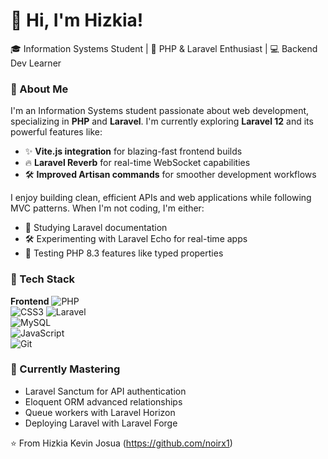 # 👋 Hi, I'm Hizkia!
🎓 Information Systems Student | 🌱 PHP & Laravel Enthusiast | 💻 Backend Dev Learner  

### 🚀 About Me  
I'm an Information Systems student passionate about web development, specializing in **PHP** and **Laravel**. I'm currently exploring **Laravel 12** and its powerful features like:  
- ✨ **Vite.js integration** for blazing-fast frontend builds
- 🔥 **Laravel Reverb** for real-time WebSocket capabilities
- 🛠️ **Improved Artisan commands** for smoother development workflows  

I enjoy building clean, efficient APIs and web applications while following MVC patterns. When I'm not coding, I'm either:  
- 📖 Studying Laravel documentation  
- 🛠️ Experimenting with Laravel Echo for real-time apps  
- 🧪 Testing PHP 8.3 features like typed properties  

### 🔧 Tech Stack  
**Frontend**
![PHP](https://img.shields.io/badge/-PHP-777BB4?style=flat&logo=php&logoColor=white)  
![CSS3](https://img.shields.io/badge/CSS3-1572B6?style=for-the-badge&logo=css3&logoColor=white)
![Laravel](https://img.shields.io/badge/-Laravel-FF2D20?style=flat&logo=laravel&logoColor=white)  
![MySQL](https://img.shields.io/badge/-MySQL-4479A1?style=flat&logo=mysql&logoColor=white)  
![JavaScript](https://img.shields.io/badge/-JavaScript-F7DF1E?style=flat&logo=javascript&logoColor=black)  
![Git](https://img.shields.io/badge/-Git-F05032?style=flat&logo=git&logoColor=white)  


### 🌱 Currently Mastering  
- Laravel Sanctum for API authentication  
- Eloquent ORM advanced relationships  
- Queue workers with Laravel Horizon  
- Deploying Laravel with Laravel Forge  

⭐️ From Hizkia Kevin Josua (https://github.com/noirx1)
